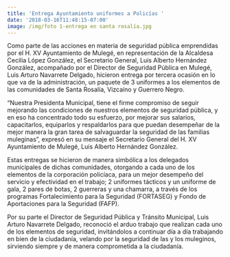```yaml
---
title: 'Entrega Ayuntamiento uniformes a Policías '
date: '2018-03-16T11:48:15-07:00'
image: /img/foto 1-entrega en santa rosalía.jpg
---
```

Como parte de las acciones en materia de seguridad pública emprendidas por el H. XV Ayuntamiento de Mulegé, en representación de la Alcaldesa Cecilia López González, el Secretario General, Luis Alberto Hernández González, acompañado por el Director de Seguridad Pública en Mulegé, Luis Arturo Navarrete Delgado, hicieron entrega por tercera ocasión en lo que va de la administración, un paquete de 3 uniformes a los elementos de las comunidades de Santa Rosalía, Vizcaíno y Guerrero Negro.

“Nuestra Presidenta Municipal, tiene el firme compromiso de seguir mejorando las condiciones de nuestros elementos de seguridad pública, y en eso ha concentrado todo su esfuerzo, por mejorar sus salarios, capacitarlos, equiparlos y respaldarlos para que puedan desempeñar de la mejor manera la gran tarea de salvaguardar la seguridad de las familias muleginas”, expresó en su mensaje el Secretario General del H. XV Ayuntamiento de Mulegé, Luis Alberto Hernández González.

Estas entregas se hicieron de manera simbólica a los delegados municipales de dichas comunidades, otorgando a cada uno de los elementos de la corporación policíaca, para un mejor desempeño del servicio y efectividad en el trabajo; 2 uniformes tácticos y un uniforme de gala, 2 pares de botas, 2 guerreras y una chamarra, a través de los programas Fortalecimiento para la Seguridad (FORTASEG) y Fondo de Aportaciones para la Seguridad (FAFP).

Por su parte el Director de Seguridad Pública y Tránsito Municipal, Luis Arturo Navarrete Delgado, reconoció el arduo trabajo que realizan cada uno de los elementos de seguridad, invitándolos a continuar día a día trabajando en bien de la ciudadanía, velando por la seguridad de las y los muleginos, sirviendo siempre y de manera comprometida a la ciudadanía.
